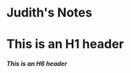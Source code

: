 # Judith's Notes
# This is an H1 header
##### This is an H6 header 

<!-- ## Summary
This repository contains all of the notes taken by Judith for LHL Web Development Bootcamp.  -->
